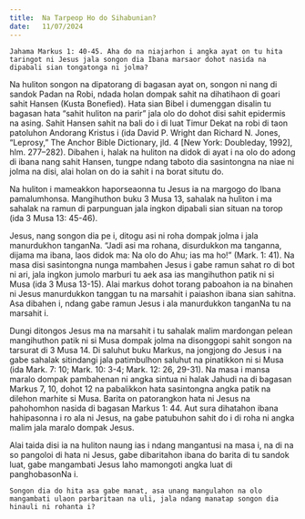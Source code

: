 ```yaml
---
title:  Na Tarpeop Ho do Sihabunian?
date:   11/07/2024
---
```


`Jahama Markus 1: 40-45. Aha do na niajarhon i angka ayat on tu hita taringot ni Jesus jala songon dia Ibana marsaor dohot nasida na dipabali sian tongatonga ni jolma?`

Na huliton songon na dipatorang di bagasan ayat on, songon ni nang di sandok Padan na Robi, ndada holan dompak sahit na dihatihaon di goari sahit Hansen (Kusta Bonefied). Hata sian Bibel i dumenggan disalin tu bagasan hata “sahit huliton na parir” jala olo do dohot disi sahit epidermis na asing. Sahit Hansen sahit na bali do i di luat Timur Dekat na robi di taon patoluhon Andorang Kristus i (ida David P. Wright dan Richard N. Jones, “Leprosy,” The Anchor Bible Dictionary, jld. 4 [New York: Doubleday, 1992], hlm. 277–282). Dibahen i, halak na huliton na didok di ayat i na olo do adong di ibana nang sahit Hansen, tungpe ndang taboto dia sasintongna na niae ni jolma na disi, alai holan on do ia sahit i na borat situtu do.

Na huliton i mameakkon haporseaonna tu Jesus ia na margogo do Ibana pamalumhonsa. Mangihuthon buku 3 Musa 13, sahalak na huliton i ma sahalak na ramun di parpunguan jala ingkon dipabali sian situan na torop (ida 3 Musa 13: 45-46).

Jesus, nang songon dia pe i, ditogu asi ni roha dompak jolma i jala manurdukhon tanganNa. “Jadi asi ma rohana, disurdukkon ma tanganna, dijama ma ibana, laos didok ma: Na olo do Ahu; ias ma ho!” (Mark. 1: 41). Na masa disi sasintongna nunga mambahen Jesus i gabe ramun sahat ro di bot ni ari, jala ingkon jumolo marburi tu aek asa ias mangihuthon patik ni si Musa (ida 3 Musa 13-15). Alai markus dohot torang paboahon ia na binahen ni Jesus manurdukkon tanggan tu na marsahit i paiashon ibana sian sahitna. Asa dibahen i, ndang gabe ramun Jesus i ala manurdukkon tanganNa tu na marsahit i.

Dungi ditongos Jesus ma na marsahit i tu sahalak malim mardongan pelean mangihuthon patik ni si Musa dompak jolma na disonggopi sahit songon na tarsurat di 3 Musa 14. Di saluhut buku Markus, na jongjong do Jesus i na gabe sahalak sitindangi jala patimbulhon saluhut na pinatikkon ni si Musa (ida Mark. 7: 10; Mark. 10: 3-4; Mark. 12: 26, 29-31). Na masa i mansa maralo dompak pambahenan ni angka sintua ni halak Jahudi na di bagasan Markus 7, 10, dohot 12 na pabalikkon hata sasintongna angka patik na dilehon marhite si Musa. Barita on patorangkon hata ni Jesus na pahohomhon nasida di bagasan Markus 1: 44. Aut sura dihatahon ibana hahipasonna i ro ala ni Jesus, na gabe patubuhon sahit do i di roha ni angka malim jala maralo dompak Jesus.

Alai taida disi ia na huliton naung ias i ndang mangantusi na masa i, na di na so pangoloi di hata ni Jesus, gabe dibaritahon ibana do barita di tu sandok luat, gabe mangambati Jesus laho mamongoti angka luat di panghobasonNa i.

`Songon dia do hita asa gabe manat, asa unang mangulahon na olo mangambati ulaon parbaritaan na uli, jala ndang manatap songon dia hinauli ni rohanta i?`